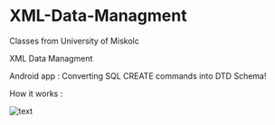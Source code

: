 # XML-Data-Managment
Classes from University of Miskolc

XML Data Managment

Android app : Converting SQL CREATE commands into DTD Schema!


How it works : 

![text](https://github.com/miki995/XML-Data-Managment/blob/master/ConverterSchema.jpg)
